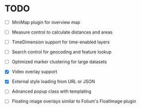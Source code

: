# TODO

- [ ] MiniMap plugin for overview map
- [ ] Measure control to calculate distances and areas
- [ ] TimeDimension support for time-enabled layers
- [ ] Search control for geocoding and feature lookup
- [ ] Optimized marker clustering for large datasets
- [x] Video overlay support
- [x] External style loading from URL or JSON
- [ ] Advanced popup class with templating

- [ ] Floating image overlays similar to Folium's FloatImage plugin
